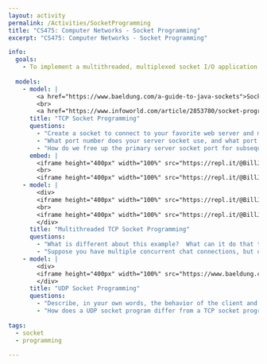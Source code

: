 ```yaml
---
layout: activity
permalink: /Activities/SocketProgramming
title: "CS475: Computer Networks - Socket Programming"
excerpt: "CS475: Computer Networks - Socket Programming"

info:
  goals: 
    - To implement a multithreaded, multiplexed socket I/O application that implements an application layer protocol
      
  models:
    - model: |
        <a href="https://www.baeldung.com/a-guide-to-java-sockets">Socket Programming Tutorial</a>
        <br>
        <a href="https://www.infoworld.com/article/2853780/socket-programming-for-scalable-systems.html">Threaded Socket Programming Example</a>
      title: "TCP Socket Programming"
      questions: 
        - "Create a socket to connect to your favorite web server and make an HTTP request, printing its response to the screen." 
        - "What port number does your server socket use, and what port should your client use to connect?"
        - "How do we free up the primary server socket port for subsequent connections, so that they can be handled simultaneously?"
      embed: |
        <iframe height="400px" width="100%" src="https://repl.it/@BillJr99/ThreadedSocketClientExample?lite=true" scrolling="no" frameborder="no" allowtransparency="true" allowfullscreen="true" sandbox="allow-forms allow-pointer-lock allow-popups allow-same-origin allow-scripts allow-modals"></iframe>  
        <br>
        <iframe height="400px" width="100%" src="https://repl.it/@BillJr99/ThreadedSocketServerExample?lite=true" scrolling="no" frameborder="no" allowtransparency="true" allowfullscreen="true" sandbox="allow-forms allow-pointer-lock allow-popups allow-same-origin allow-scripts allow-modals"></iframe>          
    - model: |
        <div>
        <iframe height="400px" width="100%" src="https://repl.it/@BillJr99/MultiThreadedSocketClientExample?lite=true" scrolling="no" frameborder="no" allowtransparency="true" allowfullscreen="true" sandbox="allow-forms allow-pointer-lock allow-popups allow-same-origin allow-scripts allow-modals"></iframe>  
        <br>
        <iframe height="400px" width="100%" src="https://repl.it/@BillJr99/MultiThreadedSocketServerExample?lite=true" scrolling="no" frameborder="no" allowtransparency="true" allowfullscreen="true" sandbox="allow-forms allow-pointer-lock allow-popups allow-same-origin allow-scripts allow-modals"></iframe>         
        </div>
      title: "Multithreaded TCP Socket Programming"
      questions: 
        - "What is different about this example?  What can it do that the prior example cannot?"
        - "Suppose you have multiple concurrent chat connections, but only one <code>System.in</code> standard input stream.  How might you determine which socket should send each line that the user types in?"
    - model: |
        <div>
        <iframe height="400px" width="100%" src="https://www.baeldung.com/udp-in-java"></iframe>  
        </div>
      title: "UDP Socket Programming"
      questions: 
        - "Describe, in your own words, the behavior of the client and the server in this example."
        - "How does a UDP socket program differ from a TCP socket program, in terms of its design and behavior?"
        
tags:
  - socket
  - programming
 
---
```



